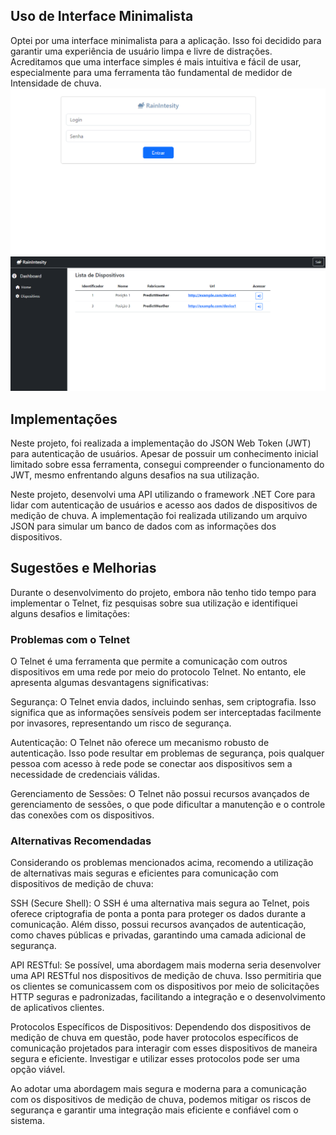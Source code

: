 ## Uso de Interface Minimalista

Optei por uma interface minimalista para a aplicação. Isso foi decidido para garantir uma experiência de usuário limpa e livre de distrações. Acreditamos que uma interface simples é mais intuitiva e fácil de usar, especialmente para uma ferramenta tão fundamental de medidor de Intensidade de chuva.
![Tela de Login](tela_login.PNG)
![Logado](home.PNG)

## Implementações

Neste projeto, foi realizada a implementação do JSON Web Token (JWT) para autenticação de usuários. Apesar de possuir um conhecimento inicial limitado sobre essa ferramenta, consegui compreender o funcionamento do JWT, mesmo enfrentando alguns desafios na sua utilização.

Neste projeto, desenvolvi uma API utilizando o framework .NET Core para lidar com autenticação de usuários e acesso aos dados de dispositivos de medição de chuva. A implementação foi realizada utilizando um arquivo JSON para simular um banco de dados com as informações dos dispositivos.



## Sugestões e Melhorias
Durante o desenvolvimento do projeto, embora não tenho tido tempo para implementar o Telnet, fiz pesquisas sobre sua utilização e identifiquei alguns desafios e limitações:

### Problemas com o Telnet
O Telnet é uma ferramenta que permite a comunicação com outros dispositivos em uma rede por meio do protocolo Telnet. No entanto, ele apresenta algumas desvantagens significativas:

Segurança: O Telnet envia dados, incluindo senhas, sem criptografia. Isso significa que as informações sensíveis podem ser interceptadas facilmente por invasores, representando um risco de segurança.

Autenticação: O Telnet não oferece um mecanismo robusto de autenticação. Isso pode resultar em problemas de segurança, pois qualquer pessoa com acesso à rede pode se conectar aos dispositivos sem a necessidade de credenciais válidas.

Gerenciamento de Sessões: O Telnet não possui recursos avançados de gerenciamento de sessões, o que pode dificultar a manutenção e o controle das conexões com os dispositivos.

### Alternativas Recomendadas
Considerando os problemas mencionados acima, recomendo a utilização de alternativas mais seguras e eficientes para comunicação com dispositivos de medição de chuva:

SSH (Secure Shell): O SSH é uma alternativa mais segura ao Telnet, pois oferece criptografia de ponta a ponta para proteger os dados durante a comunicação. Além disso, possui recursos avançados de autenticação, como chaves públicas e privadas, garantindo uma camada adicional de segurança.

API RESTful: Se possível, uma abordagem mais moderna seria desenvolver uma API RESTful nos dispositivos de medição de chuva. Isso permitiria que os clientes se comunicassem com os dispositivos por meio de solicitações HTTP seguras e padronizadas, facilitando a integração e o desenvolvimento de aplicativos clientes.

Protocolos Específicos de Dispositivos: Dependendo dos dispositivos de medição de chuva em questão, pode haver protocolos específicos de comunicação projetados para interagir com esses dispositivos de maneira segura e eficiente. Investigar e utilizar esses protocolos pode ser uma opção viável.

Ao adotar uma abordagem mais segura e moderna para a comunicação com os dispositivos de medição de chuva, podemos mitigar os riscos de segurança e garantir uma integração mais eficiente e confiável com o sistema.
